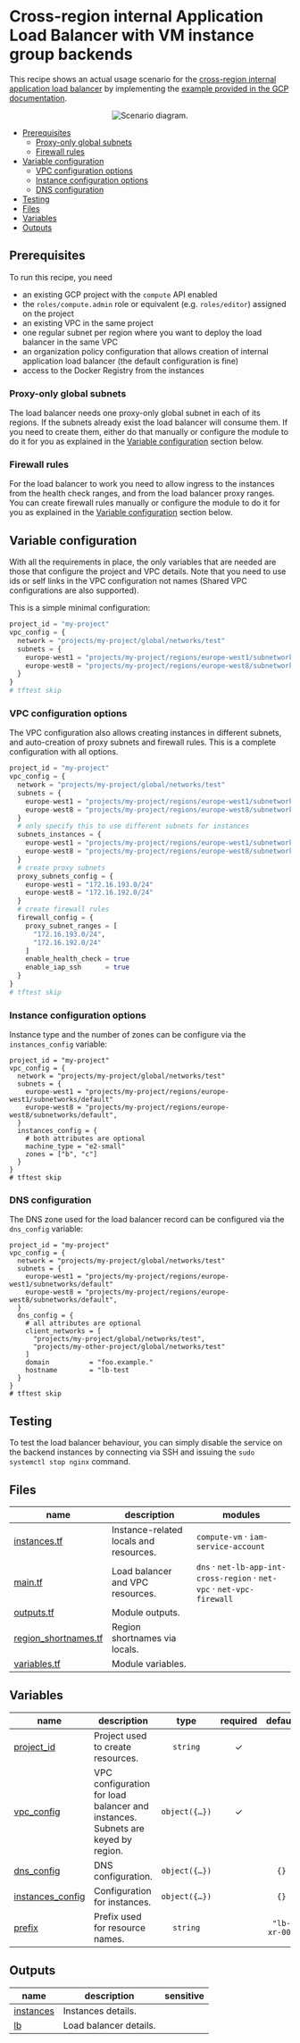 # Cross-region internal Application Load Balancer with VM instance group backends

This recipe shows an actual usage scenario for the [cross-region internal application load balancer](../README.md) by implementing the [example provided in the GCP documentation](https://cloud.google.com/load-balancing/docs/l7-internal/setting-up-l7-cross-reg-internal).

<p align="center">
  <img src="https://cloud.google.com/static/load-balancing/images/cross-reg-int-vm.svg" alt="Scenario diagram.">
</p>

<!-- BEGIN TOC -->
- [Prerequisites](#prerequisites)
  - [Proxy-only global subnets](#proxy-only-global-subnets)
  - [Firewall rules](#firewall-rules)
- [Variable configuration](#variable-configuration)
  - [VPC configuration options](#vpc-configuration-options)
  - [Instance configuration options](#instance-configuration-options)
  - [DNS configuration](#dns-configuration)
- [Testing](#testing)
- [Files](#files)
- [Variables](#variables)
- [Outputs](#outputs)
<!-- END TOC -->

## Prerequisites

To run this recipe, you need

- an existing GCP project with the `compute` API enabled
- the `roles/compute.admin` role or equivalent (e.g. `roles/editor`) assigned on the project
- an existing VPC in the same project
- one regular subnet per region where you want to deploy the load balancer in the same VPC
- an organization policy configuration that allows creation of internal application load balancer (the default configuration is fine)
- access to the Docker Registry from the instances

### Proxy-only global subnets

The load balancer needs one proxy-only global subnet in each of its regions. If the subnets already exist the load balancer will consume them. If you need to create them, either do that manually or configure the module to do it for you as explained in the [Variable configuration](#variable-configuration) section below.

### Firewall rules

For the load balancer to work you need to allow ingress to the instances from the health check ranges, and from the load balancer proxy ranges. You can create firewall rules manually or configure the module to do it for you as explained in the [Variable configuration](#variable-configuration) section below.

## Variable configuration

With all the requirements in place, the only variables that are needed are those that configure the project and VPC details. Note that you need to use ids or self links in the VPC configuration not names (Shared VPC configurations are also supported).

This is a simple minimal configuration:

```tfvars
project_id = "my-project"
vpc_config = {
  network = "projects/my-project/global/networks/test"
  subnets = {
    europe-west1 = "projects/my-project/regions/europe-west1/subnetworks/default"
    europe-west8 = "projects/my-project/regions/europe-west8/subnetworks/default",
  }
}
# tftest skip
```

### VPC configuration options

The VPC configuration also allows creating instances in different subnets, and auto-creation of proxy subnets and firewall rules. This is a complete configuration with all options.

```tfvars
project_id = "my-project"
vpc_config = {
  network = "projects/my-project/global/networks/test"
  subnets = {
    europe-west1 = "projects/my-project/regions/europe-west1/subnetworks/default"
    europe-west8 = "projects/my-project/regions/europe-west8/subnetworks/default",
  }
  # only specify this to use different subnets for instances
  subnets_instances = {
    europe-west1 = "projects/my-project/regions/europe-west1/subnetworks/vms"
    europe-west8 = "projects/my-project/regions/europe-west8/subnetworks/vms",
  }
  # create proxy subnets
  proxy_subnets_config = {
    europe-west1 = "172.16.193.0/24"
    europe-west8 = "172.16.192.0/24"
  }
  # create firewall rules
  firewall_config = {
    proxy_subnet_ranges = [
      "172.16.193.0/24",
      "172.16.192.0/24"
    ]
    enable_health_check = true
    enable_iap_ssh      = true
  }
}
# tftest skip
```

### Instance configuration options

Instance type and the number of zones can be configure via the `instances_config` variable:

```hcl
project_id = "my-project"
vpc_config = {
  network = "projects/my-project/global/networks/test"
  subnets = {
    europe-west1 = "projects/my-project/regions/europe-west1/subnetworks/default"
    europe-west8 = "projects/my-project/regions/europe-west8/subnetworks/default",
  }
  instances_config = {
    # both attributes are optional
    machine_type = "e2-small"
    zones = ["b", "c"]
  }
}
# tftest skip
```

### DNS configuration

The DNS zone used for the load balancer record can be configured via the `dns_config` variable:

```hcl
project_id = "my-project"
vpc_config = {
  network = "projects/my-project/global/networks/test"
  subnets = {
    europe-west1 = "projects/my-project/regions/europe-west1/subnetworks/default"
    europe-west8 = "projects/my-project/regions/europe-west8/subnetworks/default",
  }
  dns_config = {
    # all attributes are optional
    client_networks = [
      "projects/my-project/global/networks/test",
      "projects/my-other-project/global/networks/test"
    ]
    domain          = "foo.example."
    hostname        = "lb-test
  }
}
# tftest skip
```

## Testing

To test the load balancer behaviour, you can simply disable the service on the backend instances by connecting via SSH and issuing the `sudo systemctl stop nginx` command.

<!-- TFDOC OPTS files:1 -->
<!-- BEGIN TFDOC -->
## Files

| name | description | modules |
|---|---|---|
| [instances.tf](./instances.tf) | Instance-related locals and resources. | <code>compute-vm</code> · <code>iam-service-account</code> |
| [main.tf](./main.tf) | Load balancer and VPC resources. | <code>dns</code> · <code>net-lb-app-int-cross-region</code> · <code>net-vpc</code> · <code>net-vpc-firewall</code> |
| [outputs.tf](./outputs.tf) | Module outputs. |  |
| [region_shortnames.tf](./region_shortnames.tf) | Region shortnames via locals. |  |
| [variables.tf](./variables.tf) | Module variables. |  |

## Variables

| name | description | type | required | default |
|---|---|:---:|:---:|:---:|
| [project_id](variables.tf#L49) | Project used to create resources. | <code>string</code> | ✓ |  |
| [vpc_config](variables.tf#L55) | VPC configuration for load balancer and instances. Subnets are keyed by region. | <code title="object&#40;&#123;&#10;  network           &#61; string&#10;  subnets           &#61; map&#40;string&#41;&#10;  subnets_instances &#61; optional&#40;map&#40;string&#41;&#41;&#10;  firewall_config &#61; optional&#40;object&#40;&#123;&#10;    proxy_subnet_ranges   &#61; list&#40;string&#41;&#10;    client_allowed_ranges &#61; optional&#40;list&#40;string&#41;&#41;&#10;    enable_health_check   &#61; optional&#40;bool, true&#41;&#10;    enable_iap_ssh        &#61; optional&#40;bool, false&#41;&#10;  &#125;&#41;&#41;&#10;  proxy_subnets_config &#61; optional&#40;map&#40;string&#41;&#41;&#10;&#125;&#41;">object&#40;&#123;&#8230;&#125;&#41;</code> | ✓ |  |
| [dns_config](variables.tf#L17) | DNS configuration. | <code title="object&#40;&#123;&#10;  client_networks &#61; optional&#40;list&#40;string&#41;&#41;&#10;  domain          &#61; optional&#40;string, &#34;gce.example.&#34;&#41;&#10;  hostname        &#61; optional&#40;string&#41;&#10;&#125;&#41;">object&#40;&#123;&#8230;&#125;&#41;</code> |  | <code>&#123;&#125;</code> |
| [instances_config](variables.tf#L28) | Configuration for instances. | <code title="object&#40;&#123;&#10;  machine_type &#61; optional&#40;string, &#34;e2-micro&#34;&#41;&#10;  zones        &#61; optional&#40;list&#40;string&#41;, &#91;&#34;b&#34;&#93;&#41;&#10;&#125;&#41;">object&#40;&#123;&#8230;&#125;&#41;</code> |  | <code>&#123;&#125;</code> |
| [prefix](variables.tf#L42) | Prefix used for resource names. | <code>string</code> |  | <code>&#34;lb-xr-00&#34;</code> |

## Outputs

| name | description | sensitive |
|---|---|:---:|
| [instances](outputs.tf#L17) | Instances details. |  |
| [lb](outputs.tf#L34) | Load balancer details. |  |
<!-- END TFDOC -->
